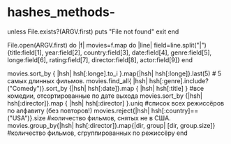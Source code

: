 # hashes_methods-

unless File.exists?(ARGV.first) 
puts "File not found"
exit
end
  
File.open(ARGV.first) do |f|
  movies=f.map do |line|
    field=line.split("|")
    {title:field[1], year:field[2], country:field[3], date:field[4], genre:field[5], longe:field[6], rating:field[7], director:field[8], actor:field[9]}
end 

  movies.sort_by { |hsh| hsh[:longe].to_i }.map{|hsh| hsh[:longe]}.last(5) # 5 самых длинных фильмов.
  movies.find_all{ |hsh| hsh[:genre].include?("Comedy")}.sort_by {|hsh| hsh[:date]}.map { |hsh| hsh[:title] } #все комедии, отсортированные по дате выхода
   movies.sort_by {|hsh| hsh[:director]}.map { |hsh| hsh[:director] }.uniq #список всех режиссёров по алфавиту (без повторов!)
   movies.reject{|hsh| hsh[:country]==("USA")}.size #количество фильмов, снятых не в США.
   movies.group_by{|hsh| hsh[:director]}.map{|dir, group| [dir, group.size]} #количество фильмов, сгруппированных по режиссёру
end

